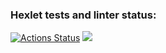 ### Hexlet tests and linter status:
[![Actions Status](https://github.com/Andrey-Mikhailov-Fro/frontend-project-44/actions/workflows/hexlet-check.yml/badge.svg)](https://github.com/Andrey-Mikhailov-Fro/frontend-project-44/actions)
<a href="https://codeclimate.com/github/Andrey-Mikhailov-Fro/frontend-project-44/maintainability"><img src="https://api.codeclimate.com/v1/badges/4c32500cff06ce099868/maintainability" /></a>
